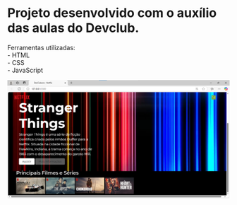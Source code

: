 <h1> Projeto desenvolvido com o auxílio das aulas do Devclub.</h1>
<p> Ferramentas utilizadas:
  <br>
- HTML
  <br>
- CSS
  <br>
- JavaScript</p>

<img src="https://github.com/RenataCodes/Projeto-Netflix-/blob/main/Captura%20de%20tela%20Netflix.png?raw=true" />

